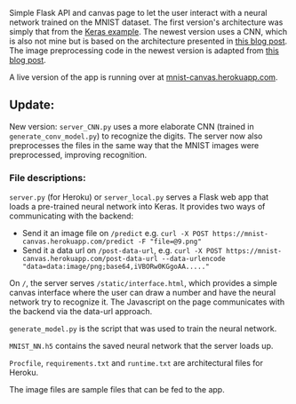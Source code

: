 Simple Flask API and canvas page to let the user interact with a neural network trained on the MNIST dataset. The first version's architecture was simply that from the [Keras example](https://github.com/fchollet/keras/blob/master/examples/mnist_mlp.py). The newest version uses a CNN, which is also not mine but is based on the architecture presented in [this blog post](http://machinelearningmastery.com/handwritten-digit-recognition-using-convolutional-neural-networks-python-keras/). The image preprocessing code in the newest version is adapted from [this blog post](http://opensourc.es/blog/tensorflow-mnist).

A live version of the app is running over at [mnist-canvas.herokuapp.com](https://mnist-canvas.herokuapp.com/).

## Update:

New version: `server_CNN.py` uses a more elaborate CNN (trained in `generate_conv_model.py`) to recognize the digits. The server now also preprocesses the files in the same way that the MNIST images were preprocessed, improving recognition.

### File descriptions:

`server.py` (for Heroku) or `server_local.py` serves a Flask web app that loads a pre-trained neural network into Keras. It provides two ways of communicating with the backend:
 - Send it an image file on `/predict` e.g. `curl -X POST https://mnist-canvas.herokuapp.com/predict -F "file=@9.png"`
 - Send it a data url on `/post-data-url`, e.g. `curl -X POST https://mnist-canvas.herokuapp.com/post-data-url --data-urlencode "data=data:image/png;base64,iVBORw0KGgoAA....."`

On `/`, the server serves `/static/interface.html`, which provides a simple canvas interface where the user can draw a number and have the neural network try to recognize it. The Javascript on the page communicates with the backend via the data-url approach.

`generate_model.py` is the script that was used to train the neural network.

`MNIST_NN.h5` contains the saved neural network that the server loads up.

`Procfile`, `requirements.txt` and `runtime.txt` are architectural files for Heroku.

The image files are sample files that can be fed to the app.
